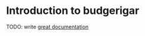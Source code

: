 # Introduction to budgerigar

TODO: write [great documentation](http://jacobian.org/writing/what-to-write/)
